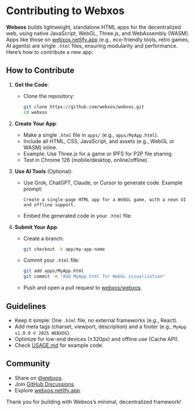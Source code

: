 # Contributing to Webxos

**Webxos** builds lightweight, standalone HTML apps for the decentralized web, using native JavaScript, WebGL, Three.js, and WebAssembly (WASM). Apps like those on [webxos.netlify.app](https://webxos.netlify.app) (e.g., eco-friendly tools, retro games, AI agents) are single `.html` files, ensuring modularity and performance. Here’s how to contribute a new app.

## How to Contribute

1. **Get the Code**:
   - Clone the repository:
     ```bash
     git clone https://github.com/webxos/webxos.git
     cd webxos
     ```

2. **Create Your App**:
   - Make a single `.html` file in `apps/` (e.g., `apps/MyApp.html`).
   - Include all HTML, CSS, JavaScript, and assets (e.g., WebGL or WASM) inline.
   - Example: Use Three.js for a game or IPFS for P2P file sharing.
   - Test in Chrome 126 (mobile/desktop, online/offline).

3. **Use AI Tools** (Optional):
   - Use Grok, ChatGPT, Claude, or Cursor to generate code. Example prompt:
     ```
     Create a single-page HTML app for a WebGL game, with a neon UI and offline support.
     ```
   - Embed the generated code in your `.html` file.

4. **Submit Your App**:
   - Create a branch:
     ```bash
     git checkout -b app/my-app-name
     ```
   - Commit your `.html` file:
     ```bash
     git add apps/MyApp.html
     git commit -m "Add MyApp.html for WebGL visualization"
     ```
   - Push and open a pull request to [webxos/webxos](https://github.com/webxos/webxos).

## Guidelines

- Keep it simple: One `.html` file, no external frameworks (e.g., React).
- Add meta tags (charset, viewport, description) and a footer (e.g., `MyApp v1.0.0 © 2025 WEBXOS`).
- Optimize for low-end devices (≥320px) and offline use (Cache API).
- Check [USAGE.md](USAGE.md) for example code.

## Community

- Share on [@webxos](https://x.com/webxos).
- Join [GitHub Discussions](https://github.com/webxos/webxos/discussions).
- Explore [webxos.netlify.app](https://webxos.netlify.app).

Thank you for building with Webxos’s minimal, decentralized framework!
